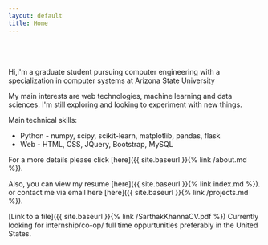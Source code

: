 ```yaml
---
layout: default
title: Home
---
```

<br><br><br>
Hi,i'm a graduate student pursuing computer engineering with a specialization in computer systems at Arizona State University

My main interests are web technologies, machine learning and data sciences. I'm still exploring and looking to experiment with new things. 

Main technical skills:
+  Python - numpy, scipy, scikit-learn, matplotlib, pandas, flask
+  Web  - HTML, CSS, JQuery, Bootstrap, MySQL

For a more details please click [here]({{ site.baseurl }}{% link /about.md %}).

Also, you can view my resume  [here]({{ site.baseurl }}{% link index.md %}).
or contact me via email here
[here]({{ site.baseurl }}{% link /projects.md %}).

[Link to a file]({{ site.baseurl }}{% link /SarthakKhannaCV.pdf %})
Currently looking for internship/co-op/ full time oppurtunities preferably in the United States. 